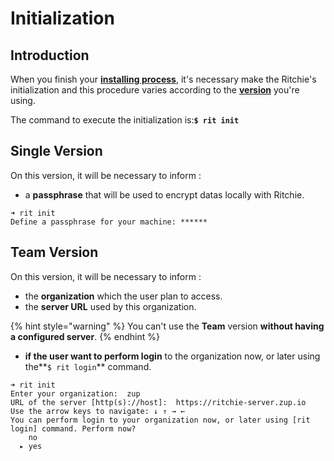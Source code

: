 # Initialization

## **Introduction** 

When you finish your [**installing process**](https://docs.ritchiecli.io/v/doc-portuguese/primeiros-passos/instalando-ritchie), it's necessary make the Ritchie's initialization and this procedure varies according to the [**version**](https://docs.ritchiecli.io/v/doc-portuguese/primeiros-passos/escolhendo-versao) you're using. 

The command to execute the initialization is:**`$ rit init`**

## Single Version

On this version, it will be necessary to inform :

* a **passphrase** that will be used to encrypt datas locally with Ritchie.

```text
➜ rit init
Define a passphrase for your machine: ******
```

## Team Version

On this version, it will be necessary to inform  :

* the **organization** which the user plan to access.
* the **server URL** used by this organization.

{% hint style="warning" %}
You can't use the **Team** version **without having a configured server**.
{% endhint %}

* **if the user want to perform login** to the organization now, or later using the**`$ rit login`** command.

```text
➜ rit init
Enter your organization:  zup
URL of the server [http(s)://host]:  https://ritchie-server.zup.io
Use the arrow keys to navigate: ↓ ↑ → ←
You can perform login to your organization now, or later using [rit login] command. Perform now?
    no
  ▸ yes
```



